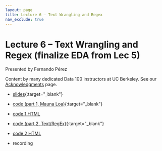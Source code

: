 ```yaml
---
layout: page
title: Lecture 6 – Text Wrangling and Regex
nav_exclude: true
---
```


# Lecture 6 – Text Wrangling and Regex (finalize EDA from Lec 5)

Presented by Fernando Pérez

Content by many dedicated Data 100 instructors at UC Berkeley. See our [Acknowledgments](../../acks) page.

- [slides](https://docs.google.com/presentation/d/1puT_wpKPJ3N1wOrS81lbVikwQf7-LtSXIdMv6cqOK3g/edit?usp=sharing){:target="_blank"}
- [code (part 1, Mauna Loa)](https://data100.datahub.berkeley.edu/hub/user-redirect/git-pull?repo=https%3A%2F%2Fgithub.com%2FDS-100%2Ffa23-student&urlpath=lab%2Ftree%2Ffa23-student%2Flecture%2Flec06%2Flec05-eda-mauna-loa.ipynb&branch=main){:target="_blank"}

- [code 1 HTML](../../resources/assets/lectures/lec06/lec05-eda-mauna-loa.html)

- [code (part 2, Text/RegEx)](https://data100.datahub.berkeley.edu/hub/user-redirect/git-pull?repo=https%3A%2F%2Fgithub.com%2FDS-100%2Ffa23-student&urlpath=lab%2Ftree%2Ffa23-student%2Flecture%2Flec06%2Flec06.ipynb&branch=main){:target="_blank"}

- [code 2 HTML](../../resources/assets/lectures/lec06/lec06.html)
- recording
